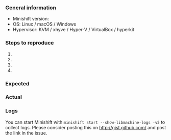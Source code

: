 ### General information

  * Minishift version: 
  * OS: Linux / macOS / Windows
  * Hypervisor: KVM / xhyve / Hyper-V / VirtualBox / hyperkit


### Steps to reproduce

  1. 
  2. 
  3. 
  4. 

### Expected


### Actual


### Logs

You can start Minishift with `minishift start --show-libmachine-logs -v5` to collect logs.
Please consider posting this on http://gist.github.com/ and post the link in the issue.

